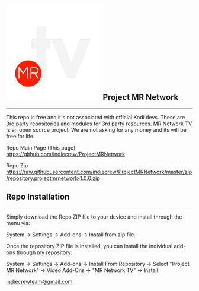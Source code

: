 ## <img src="https://raw.githubusercontent.com/indiecrew/ProjectMRNetwork/master/plugin.video.mrnetwork.tv/icon.png" border="0"> Project MR Network
------------
This repo is free and it's not associated with official Kodi devs. These are 3rd party repositories and modules for 3rd party resources. MR Network TV is an open source project. We are not asking for any money and its will be free for life.

Repo Main Page (This page) https://github.com/indiecrew/ProjectMRNetwork

Repo Zip https://raw.githubusercontent.com/indiecrew/ProjectMRNetwork/master/zip/repository.projectmrnetwork-1.0.0.zip

## Repo Installation
------------

Simply download the Repo ZIP file to your device and install through the menu via:

System -> Settings -> Add-ons -> Install from zip file.

Once the repository ZIP file is installed, you can install the individual add-ons through my repository:

System -> Settings -> Add-ons -> Install From Repository -> Select "Project MR Network" -> Video Add-Ons -> "MR Network TV" -> Install

indiecrewteam@gmail.com
